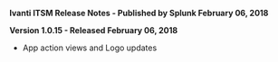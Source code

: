 **Ivanti ITSM Release Notes - Published by Splunk February 06, 2018**


**Version 1.0.15 - Released February 06, 2018**

* App action views and Logo updates
